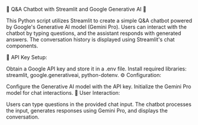 🤖 Q&A Chatbot with Streamlit and Google Generative AI 🚀

This Python script utilizes Streamlit to create a simple Q&A chatbot powered by Google's Generative AI model (Gemini Pro). Users can interact with the chatbot by typing questions, and the assistant responds with generated answers. The conversation history is displayed using Streamlit's chat components.

🔑 API Key Setup:

Obtain a Google API key and store it in a .env file.
Install required libraries: streamlit, google.generativeai, python-dotenv.
⚙️ Configuration:

Configure the Generative AI model with the API key.
Initialize the Gemini Pro model for chat interactions.
📱 User Interaction:

Users can type questions in the provided chat input.
The chatbot processes the input, generates responses using Gemini Pro, and displays the conversation.
